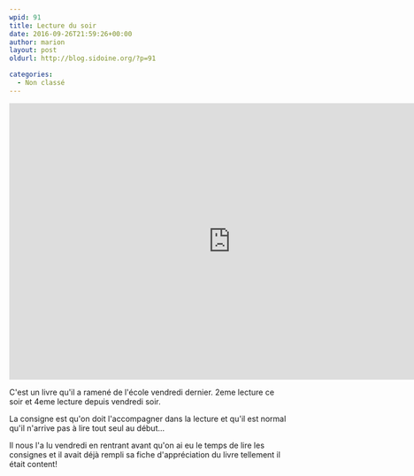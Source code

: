 ```yaml
---
wpid: 91
title: Lecture du soir
date: 2016-09-26T21:59:26+00:00
author: marion
layout: post
oldurl: http://blog.sidoine.org/?p=91

categories:
  - Non classé
---
```


<iframe width="800" height="500" src="https://www.youtube.com/embed/rAkYQYymINM" frameborder="0" allow="accelerometer; autoplay; encrypted-media; gyroscope; picture-in-picture" allowfullscreen></iframe>

C'est un livre qu'il a ramené de l'école vendredi dernier. 2eme lecture ce soir et 4eme lecture depuis vendredi soir.

La consigne est qu'on doit l'accompagner dans la lecture et qu'il est normal qu'il n'arrive pas à lire tout seul au début...

Il nous l'a lu vendredi en rentrant avant qu'on ai eu le temps de lire les consignes et il avait déjà rempli sa fiche d'appréciation du livre tellement il était content!